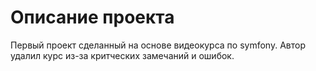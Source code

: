 Описание проекта
========================

Первый проект сделанный на основе видеокурса по symfony. Автор удалил курс из-за критческих замечаний и ошибок.

